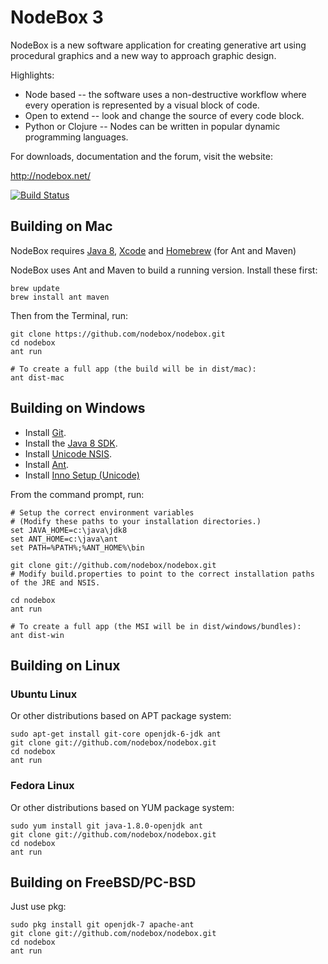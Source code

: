 NodeBox 3
=========
NodeBox is a new software application for creating generative art using procedural graphics and a new way to approach graphic design.

Highlights:

- Node based -- the software uses a non-destructive workflow where every operation is represented by a visual block of code.
- Open to extend -- look and change the source of every code block.
- Python or Clojure -- Nodes can be written in popular dynamic programming languages.

For downloads, documentation and the forum, visit the website:

<http://nodebox.net/>

[![Build Status](https://secure.travis-ci.org/nodebox/nodebox.png)](http://travis-ci.org/nodebox/nodebox)

## Building on Mac

NodeBox requires [Java 8](http://www.oracle.com/technetwork/java/javase/downloads/jre8-downloads-2133155.html), [Xcode](https://developer.apple.com/xcode/downloads/) and [Homebrew](http://brew.sh/) (for Ant and Maven)

NodeBox uses Ant and Maven to build a running version. Install these first:

    brew update
    brew install ant maven

Then from the Terminal, run:

    git clone https://github.com/nodebox/nodebox.git
    cd nodebox
    ant run

    # To create a full app (the build will be in dist/mac):
    ant dist-mac

## Building on Windows

- Install [Git](http://git-scm.com/).
- Install the [Java 8 SDK](http://www.oracle.com/technetwork/java/javase/downloads/index.html).
- Install [Unicode NSIS](http://www.scratchpaper.com/).
- Install [Ant](http://ant.apache.org/).
- Install [Inno Setup (Unicode)](http://www.jrsoftware.org/isdl.php)

From the command prompt, run:

    # Setup the correct environment variables
    # (Modify these paths to your installation directories.)
    set JAVA_HOME=c:\java\jdk8
    set ANT_HOME=c:\java\ant
    set PATH=%PATH%;%ANT_HOME%\bin

    git clone git://github.com/nodebox/nodebox.git
    # Modify build.properties to point to the correct installation paths of the JRE and NSIS.

    cd nodebox
    ant run

    # To create a full app (the MSI will be in dist/windows/bundles):
    ant dist-win

## Building on Linux

### Ubuntu Linux

Or other distributions based on APT package system:

    sudo apt-get install git-core openjdk-6-jdk ant
    git clone git://github.com/nodebox/nodebox.git
    cd nodebox
    ant run

### Fedora Linux

Or other distributions based on YUM package system:

    sudo yum install git java-1.8.0-openjdk ant
    git clone git://github.com/nodebox/nodebox.git
    cd nodebox
    ant run

## Building on FreeBSD/PC-BSD

Just use pkg:

    sudo pkg install git openjdk-7 apache-ant
    git clone git://github.com/nodebox/nodebox.git
    cd nodebox
    ant run
